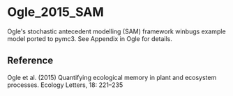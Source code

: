 # Ogle_2015_SAM

Ogle's stochastic antecedent modelling (SAM) framework winbugs example model ported to pymc3. See Appendix in Ogle for details.



## Reference

Ogle et al. (2015) Quantifying ecological memory in plant and ecosystem processes. Ecology Letters, 18: 221–235
